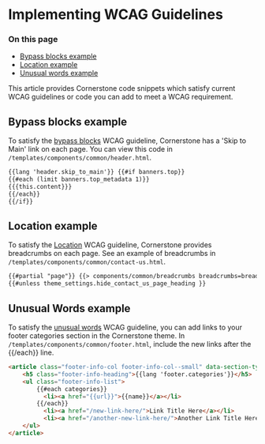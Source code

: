 
# Implementing WCAG Guidelines

<div class="otp" id="no-index">

### On this page
- [Bypass blocks example](#bypass-blocks-example)
- [Location example](#location-example)
- [Unusual words example](#unusual-words-example)
</div>

This article provides Cornerstone code snippets which satisfy current WCAG guidelines or code you can add to meet a WCAG requirement.

## Bypass blocks example
To satisfy the [bypass blocks](https://www.w3.org/TR/WCAG21/#bypass-blocks) WCAG guideline, Cornerstone has a 'Skip to Main' link on each page. You can view this code in `/templates/components/common/header.html`.

```html
{{lang 'header.skip_to_main'}} {{#if banners.top}}
{{#each (limit banners.top_metadata 1)}}
{{{this.content}}}
{{/each}}
{{/if}}
```

## Location example
To satisfy the [Location](https://www.w3.org/TR/WCAG21/#location) WCAG guideline, Cornerstone provides breadcrumbs on each page. See an example of breadcrumbs in `/templates/components/common/contact-us.html`.

```html
{{#partial "page"}} {{> components/common/breadcrumbs breadcrumbs=breadcrumbs}}
{{#unless theme_settings.hide_contact_us_page_heading }}
```

## Unusual Words example
To satisfy the [unusual words](https://www.w3.org/TR/WCAG21/#unusual-words) WCAG guideline, you can add links to your footer categories section in the Cornerstone theme. In `/templates/components/common/footer.html`, include the new links after the {{/each}} line.

```html
<article class="footer-info-col footer-info-col--small" data-section-type="footer-categories">
    <h5 class="footer-info-heading">{{lang 'footer.categories'}}</h5>
    <ul class="footer-info-list">
        {{#each categories}}
          <li><a href="{{url}}">{{name}}</a></li>         
        {{/each}}
          <li><a href="/new-link-here/">Link Title Here</a></li>
          <li><a href="/another-new-link-here/">Another Link Title Here</a></li>
    </ul>
</article>
